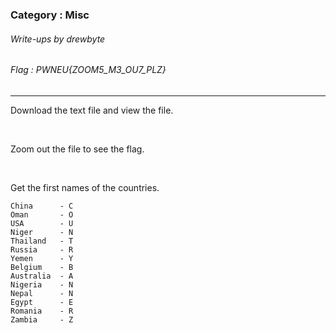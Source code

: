 ### Category : Misc
###### Write-ups by drewbyte
###### Flag : PWNEU{ZOOM5_M3_OU7_PLZ}
---

Download the text file and view the file.



  <br>
<img src="https://github.com/drew-byte/pwneu-writeups/blob/main/00x8%20saved%20images/Pasted%20image%2020240318110142.png" alt="">
 <br>
 
 Zoom out the file to see the flag.


  <br>
<img src="https://github.com/drew-byte/pwneu-writeups/blob/main/00x8%20saved%20images/Pasted%20image%2020240318110921.png" alt="">
 <br>

Get the first names of the countries.

```
China      - C
Oman       - O
USA        - U
Niger      - N
Thailand   - T
Russia     - R
Yemen      - Y
Belgium    - B
Australia  - A
Nigeria    - N
Nepal      - N
Egypt      - E
Romania    - R
Zambia     - Z
```